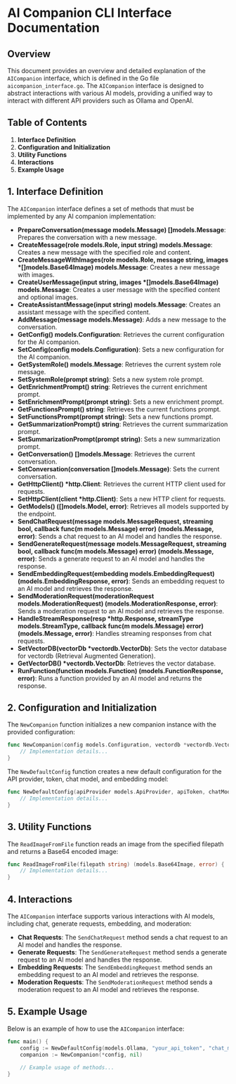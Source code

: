# AI Companion CLI Interface Documentation

## Overview

This document provides an overview and detailed explanation of the `AICompanion` interface, which is defined in the Go file `aicompanion_interface.go`. The `AICompanion` interface is designed to abstract interactions with various AI models, providing a unified way to interact with different API providers such as Ollama and OpenAI.

## Table of Contents

1. **Interface Definition**
2. **Configuration and Initialization**
3. **Utility Functions**
4. **Interactions**
5. **Example Usage**

## 1. Interface Definition

The `AICompanion` interface defines a set of methods that must be implemented by any AI companion implementation:

- **PrepareConversation(message models.Message) []models.Message**: Prepares the conversation with a new message.
- **CreateMessage(role models.Role, input string) models.Message**: Creates a new message with the specified role and content.
- **CreateMessageWithImages(role models.Role, message string, images \*[]models.Base64Image) models.Message**: Creates a new message with images.
- **CreateUserMessage(input string, images \*[]models.Base64Image) models.Message**: Creates a user message with the specified content and optional images.
- **CreateAssistantMessage(input string) models.Message**: Creates an assistant message with the specified content.
- **AddMessage(message models.Message)**: Adds a new message to the conversation.
- **GetConfig() models.Configuration**: Retrieves the current configuration for the AI companion.
- **SetConfig(config models.Configuration)**: Sets a new configuration for the AI companion.
- **GetSystemRole() models.Message**: Retrieves the current system role message.
- **SetSystemRole(prompt string)**: Sets a new system role prompt.
- **GetEnrichmentPrompt() string**: Retrieves the current enrichment prompt.
- **SetEnrichmentPrompt(prompt string)**: Sets a new enrichment prompt.
- **GetFunctionsPrompt() string**: Retrieves the current functions prompt.
- **SetFunctionsPrompt(prompt string)**: Sets a new functions prompt.
- **GetSummarizationPrompt() string**: Retrieves the current summarization prompt.
- **SetSummarizationPrompt(prompt string)**: Sets a new summarization prompt.
- **GetConversation() []models.Message**: Retrieves the current conversation.
- **SetConversation(conversation []models.Message)**: Sets the current conversation.
- **GetHttpClient() \*http.Client**: Retrieves the current HTTP client used for requests.
- **SetHttpClient(client *http.Client)**: Sets a new HTTP client for requests.
- **GetModels() ([]models.Model, error)**: Retrieves all models supported by the endpoint.
- **SendChatRequest(message models.MessageRequest, streaming bool, callback func(m models.Message) error) (models.Message, error)**: Sends a chat request to an AI model and handles the response.
- **SendGenerateRequest(message models.MessageRequest, streaming bool, callback func(m models.Message) error) (models.Message, error)**: Sends a generate request to an AI model and handles the response.
- **SendEmbeddingRequest(embedding models.EmbeddingRequest) (models.EmbeddingResponse, error)**: Sends an embedding request to an AI model and retrieves the response.
- **SendModerationRequest(moderationRequest models.ModerationRequest) (models.ModerationResponse, error)**: Sends a moderation request to an AI model and retrieves the response.
- **HandleStreamResponse(resp \*http.Response, streamType models.StreamType, callback func(m models.Message) error) (models.Message, error)**: Handles streaming responses from chat requests.
- **SetVectorDB(vectorDb \*vectordb.VectorDb)**: Sets the vector database for vectordb (Retrieval Augmented Generation).
- **GetVectorDB() \*vectordb.VectorDb**: Retrieves the vector database.
- **RunFunction(function models.Function) (models.FunctionResponse, error)**: Runs a function provided by an AI model and returns the response.

## 2. Configuration and Initialization

The `NewCompanion` function initializes a new companion instance with the provided configuration:

```go
func NewCompanion(config models.Configuration, vectordb *vectordb.VectorDb) AICompanion {
    // Implementation details...
}
```

The `NewDefaultConfig` function creates a new default configuration for the API provider, token, chat model, and embedding model:

```go
func NewDefaultConfig(apiProvider models.ApiProvider, apiToken, chatModel, embeddingModel string) *models.Configuration {
    // Implementation details...
}
```

## 3. Utility Functions

The `ReadImageFromFile` function reads an image from the specified filepath and returns a Base64 encoded image:

```go
func ReadImageFromFile(filepath string) (models.Base64Image, error) {
    // Implementation details...
}
```

## 4. Interactions

The `AICompanion` interface supports various interactions with AI models, including chat, generate requests, embedding, and moderation:

- **Chat Requests**: The `SendChatRequest` method sends a chat request to an AI model and handles the response.
- **Generate Requests**: The `SendGenerateRequest` method sends a generate request to an AI model and handles the response.
- **Embedding Requests**: The `SendEmbeddingRequest` method sends an embedding request to an AI model and retrieves the response.
- **Moderation Requests**: The `SendModerationRequest` method sends a moderation request to an AI model and retrieves the response.

## 5. Example Usage

Below is an example of how to use the `AICompanion` interface:

```go
func main() {
    config := NewDefaultConfig(models.Ollama, "your_api_token", "chat_model", "embedding_model")
    companion := NewCompanion(*config, nil)
    
    // Example usage of methods...
}
```
